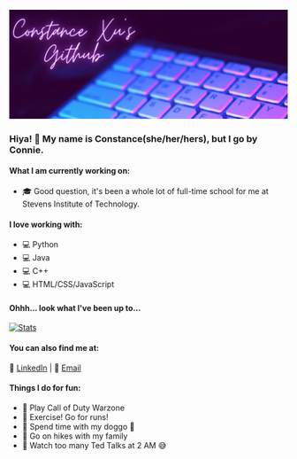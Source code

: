
![](https://raw.githubusercontent.com/conniexu444/conniexu444/master/conniegithubheader.jpg)
### Hiya! 👋 My name is Constance(she/her/hers), but I go by Connie. 
#### What I am currently working on:
* 🎓 Good question, it's been a whole lot of full-time school for me at Stevens Institute of Technology.

#### I love working with:
* 💻 Python
* 💻 Java
* 💻 C++
* 💻 HTML/CSS/JavaScript

 #### Ohhh... look what I've been up to...
[![Stats](https://github-readme-stats.vercel.app/api?username=conniexu444)](https://github.com/conniexu444)

#### You can also find me at:
💼 [LinkedIn](https://www.linkedin.com/in/constancexu/) | 📧 [Email](mailto:cxu16@stevens.edu)

#### Things I do for fun:
* 🌸 Play Call of Duty Warzone
* 🌸 Exercise! Go for runs!
* 🌸 Spend time with my doggo 🐶
* 🌸 Go on hikes with my family
* 🌸 Watch too many Ted Talks at 2 AM 😅
